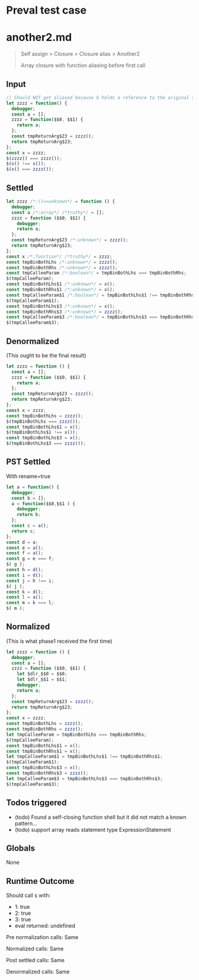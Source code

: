 # Preval test case

# another2.md

> Self assign > Closure > Closure alias > Another2
>
> Array closure with function aliasing before first call

## Input

`````js filename=intro
// Should NOT get aliased because b holds a reference to the original sealer and will re-seal a every call.
let zzzz = function() {
  debugger;
  const a = [];
  zzzz = function($$0, $$1) {
    return a;
  };
  const tmpReturnArg$23 = zzzz();
  return tmpReturnArg$23;
};
const x = zzzz;
$(zzzz() === zzzz());
$(x() !== x());
$(x() === zzzz());
`````


## Settled


`````js filename=intro
let zzzz /*:()=>unknown*/ = function () {
  debugger;
  const a /*:array*/ /*truthy*/ = [];
  zzzz = function ($$0, $$1) {
    debugger;
    return a;
  };
  const tmpReturnArg$23 /*:unknown*/ = zzzz();
  return tmpReturnArg$23;
};
const x /*:function*/ /*truthy*/ = zzzz;
const tmpBinBothLhs /*:unknown*/ = zzzz();
const tmpBinBothRhs /*:unknown*/ = zzzz();
const tmpCalleeParam /*:boolean*/ = tmpBinBothLhs === tmpBinBothRhs;
$(tmpCalleeParam);
const tmpBinBothLhs$1 /*:unknown*/ = x();
const tmpBinBothRhs$1 /*:unknown*/ = x();
const tmpCalleeParam$1 /*:boolean*/ = tmpBinBothLhs$1 !== tmpBinBothRhs$1;
$(tmpCalleeParam$1);
const tmpBinBothLhs$3 /*:unknown*/ = x();
const tmpBinBothRhs$3 /*:unknown*/ = zzzz();
const tmpCalleeParam$3 /*:boolean*/ = tmpBinBothLhs$3 === tmpBinBothRhs$3;
$(tmpCalleeParam$3);
`````


## Denormalized
(This ought to be the final result)

`````js filename=intro
let zzzz = function () {
  const a = [];
  zzzz = function ($$0, $$1) {
    return a;
  };
  const tmpReturnArg$23 = zzzz();
  return tmpReturnArg$23;
};
const x = zzzz;
const tmpBinBothLhs = zzzz();
$(tmpBinBothLhs === zzzz());
const tmpBinBothLhs$1 = x();
$(tmpBinBothLhs$1 !== x());
const tmpBinBothLhs$3 = x();
$(tmpBinBothLhs$3 === zzzz());
`````


## PST Settled
With rename=true

`````js filename=intro
let a = function() {
  debugger;
  const b = [];
  a = function($$0,$$1 ) {
    debugger;
    return b;
  };
  const c = a();
  return c;
};
const d = a;
const e = a();
const f = a();
const g = e === f;
$( g );
const h = d();
const i = d();
const j = h !== i;
$( j );
const k = d();
const l = a();
const m = k === l;
$( m );
`````


## Normalized
(This is what phase1 received the first time)

`````js filename=intro
let zzzz = function () {
  debugger;
  const a = [];
  zzzz = function ($$0, $$1) {
    let $dlr_$$0 = $$0;
    let $dlr_$$1 = $$1;
    debugger;
    return a;
  };
  const tmpReturnArg$23 = zzzz();
  return tmpReturnArg$23;
};
const x = zzzz;
const tmpBinBothLhs = zzzz();
const tmpBinBothRhs = zzzz();
let tmpCalleeParam = tmpBinBothLhs === tmpBinBothRhs;
$(tmpCalleeParam);
const tmpBinBothLhs$1 = x();
const tmpBinBothRhs$1 = x();
let tmpCalleeParam$1 = tmpBinBothLhs$1 !== tmpBinBothRhs$1;
$(tmpCalleeParam$1);
const tmpBinBothLhs$3 = x();
const tmpBinBothRhs$3 = zzzz();
let tmpCalleeParam$3 = tmpBinBothLhs$3 === tmpBinBothRhs$3;
$(tmpCalleeParam$3);
`````


## Todos triggered


- (todo) Found a self-closing function shell but it did not match a known pattern...
- (todo) support array reads statement type ExpressionStatement


## Globals


None


## Runtime Outcome


Should call `$` with:
 - 1: true
 - 2: true
 - 3: true
 - eval returned: undefined

Pre normalization calls: Same

Normalized calls: Same

Post settled calls: Same

Denormalized calls: Same
